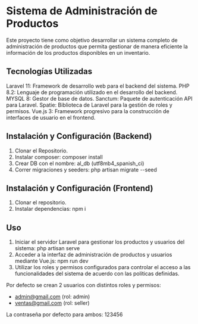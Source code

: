 # Sistema de Administración de Productos
Este proyecto tiene como objetivo desarrollar un sistema completo de administración de productos que permita gestionar de manera eficiente la información de los productos disponibles en un inventario.

## Tecnologías Utilizadas
Laravel 11: Framework de desarrollo web para el backend del sistema.
PHP 8.2: Lenguaje de programación utilizado en el desarrollo del backend.
MYSQL 8: Gestor de base de datos.
Sanctum: Paquete de autenticación API para Laravel.
Spatie: Biblioteca de Laravel para la gestión de roles y permisos.
Vue.js 3: Framework progresivo para la construcción de interfaces de usuario en el frontend.

## Instalación y Configuración (Backend)
1. Clonar el Repositorio.
2. Instalar composer: composer install
3. Crear DB con el nombre: al_db (utf8mb4_spanish_ci)
4. Correr migraciones y seeders: php artisan migrate --seed
   
## Instalación y Configuración (Frontend)
1. Clonar el repositorio.
2. Instalar dependencias: npm i
   
## Uso
1. Iniciar el servidor Laravel para gestionar los productos y usuarios del sistema: php artisan serve
2. Acceder a la interfaz de administración de productos y usuarios mediante Vue.js: npm run dev
3. Utilizar los roles y permisos configurados para controlar el acceso a las funcionalidades del sistema de acuerdo con las políticas definidas.

Por defecto se crean 2 usuarios con distintos roles y permisos:
- admin@gmail.com (rol: admin)
- ventas@gmail.com (rol: seller)

La contraseña por defecto para ambos: 123456

